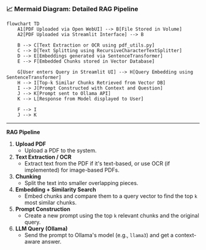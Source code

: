 
### 📈 Mermaid Diagram: Detailed RAG Pipeline

```mermaid
flowchart TD
    A1[PDF Uploaded via Open WebUI] --> B[File Stored in Volume]
    A2[PDF Uploaded via Streamlit Interface] --> B

    B --> C[Text Extraction or OCR using pdf_utils.py]
    C --> D[Text Splitting using RecursiveCharacterTextSplitter]
    D --> E[Embeddings generated via SentenceTransformer]
    E --> F[Embedded Chunks stored in Vector Database]

    G[User enters Query in Streamlit UI] --> H[Query Embedding using SentenceTransformer]
    H --> I[Top-k Similar Chunks Retrieved from Vector DB]
    I --> J[Prompt Constructed with Context and Question]
    J --> K[Prompt sent to Ollama API]
    K --> L[Response from Model displayed to User]

    F --> I
    J --> K
```


---
**RAG Pipeline**

1. **Upload PDF**
	* Upload a PDF to the system.
2. **Text Extraction / OCR**
	* Extract text from the PDF if it's text-based, or use OCR (if implemented) for image-based PDFs.
3. **Chunking**
	* Split the text into smaller overlapping pieces.
4. **Embedding + Similarity Search**
	* Embed chunks and compare them to a query vector to find the top `k` most similar chunks.
5. **Prompt Construction**
	* Create a new prompt using the top `k` relevant chunks and the original query.
6. **LLM Query (Ollama)**
	* Send the prompt to Ollama's model (e.g., `llama3`) and get a context-aware answer.
